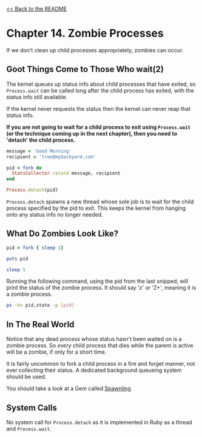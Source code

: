 [&lt;&lt; Back to the README](README.md)

# Chapter 14. Zombie Processes

If we don't clean up child processes appropriately, zombies can occur.

## Goot Things Come to Those Who wait(2)

The kernel queues up status info about child processes that have exited, so `Process.wait` can be called long after the child process has exited, with
the status info still available.

If the kernel never requests the status then the kernel can never reap that status info.

**If you are not going to wait for a child process to exit using `Process.wait`
(or the technique coming up in the next chapter), then you need to 'detach' the
child process.**

```ruby
message = 'Good Morning'
recipient = 'tree@mybackyard.com'

pid = fork do
  StatsCollector.record message, recipient
end

Process.detach(pid)
```

`Process.detach` spawns a new thread whose sole job is to wait for the child
process specified by the pid to exit. This keeps the kernel from hanging onto
any status info no longer needed.

## What Do Zombies Look Like?

```ruby
pid = fork { sleep 1}

puts pid

sleep 5
```

Running the following command, using the pid from the last snipped, will print
the status of the zombie process. It should say 'z' or 'Z+', meaning it is a 
zombie process.

```sh
ps -ho pid,state -p [pid]
```

## In The Real World

Notice that any dead process whose status hasn't been waited on is a zombie
process. So *every* child process that dies while the parent is active will be
a zombie, if only for a short time.

It is fairly uncommon to fork a child process in a fire and forget manner,
not ever collecting their status. A dedicated background queueing system should
be used.

You should take a look at a Gem called [Spawnling](https://github.com/tra/spawnling)

## System Calls

No system call for `Process.detach` as it is implemented in Ruby as a thread
and `Process.wait`.
